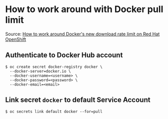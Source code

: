 # How to work around with Docker pull limit
Source: [How to work around Docker's new download rate limit on Red Hat OpenShift](https://developers.redhat.com/blog/2021/02/18/how-to-work-around-dockers-new-download-rate-limit-on-red-hat-openshift#authenticate_to_your_docker_hub_account)

## Authenticate to Docker Hub account
```shell
$ oc create secret docker-registry docker \
  --docker-server=docker.io \
  --docker-username=<username> \
  --docker-password=<password> \
  --docker-email=<email>
```
## Link secret `docker` to default Service Account
```shell
$ oc secrets link default docker --for=pull
```
